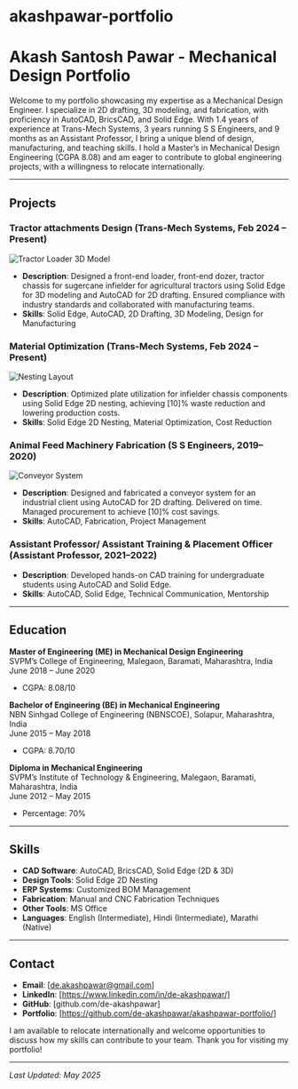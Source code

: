 # akashpawar-portfolio

# Akash Santosh Pawar - Mechanical Design Portfolio

Welcome to my portfolio showcasing my expertise as a Mechanical Design Engineer. I specialize in 2D drafting, 3D modeling, and fabrication, with proficiency in AutoCAD, BricsCAD, and Solid Edge. With 1.4 years of experience at Trans-Mech Systems, 3 years running S S Engineers, and 9 months as an Assistant Professor, I bring a unique blend of design, manufacturing, and teaching skills. I hold a Master’s in Mechanical Design Engineering (CGPA 8.08) and am eager to contribute to global engineering projects, with a willingness to relocate internationally.

---

## Projects

### Tractor attachments Design (Trans-Mech Systems, Feb 2024 – Present)
![Tractor Loader 3D Model](images/loader_3d_model.png)
- **Description**: Designed a front-end loader, front-end dozer, tractor chassis for sugercane infielder for agricultural tractors using Solid Edge for 3D modeling and AutoCAD for 2D drafting. Ensured compliance with industry standards and collaborated with manufacturing teams.
- **Skills**: Solid Edge, AutoCAD, 2D Drafting, 3D Modeling, Design for Manufacturing

### Material Optimization (Trans-Mech Systems, Feb 2024 – Present)
![Nesting Layout](images/nesting_layout.png)
- **Description**: Optimized plate utilization for infielder chassis components using Solid Edge 2D nesting, achieving [10]% waste reduction and lowering production costs.
- **Skills**: Solid Edge 2D Nesting, Material Optimization, Cost Reduction

### Animal Feed Machinery Fabrication (S S Engineers, 2019–2020)
![Conveyor System](images/conveyor_photo.jpg)
- **Description**: Designed and fabricated a conveyor system for an industrial client using AutoCAD for 2D drafting. Delivered on time. Managed procurement to achieve [10]% cost savings.
- **Skills**: AutoCAD, Fabrication, Project Management

### Assistant Professor/ Assistant Training & Placement Officer (Assistant Professor, 2021–2022)
- **Description**: Developed hands-on CAD training for undergraduate students using AutoCAD and Solid Edge.
- **Skills**: AutoCAD, Solid Edge, Technical Communication, Mentorship

---

## Education

**Master of Engineering (ME) in Mechanical Design Engineering**  
SVPM’s College of Engineering, Malegaon, Baramati, Maharashtra, India  
June 2018 – June 2020  
- CGPA: 8.08/10  

**Bachelor of Engineering (BE) in Mechanical Engineering**  
NBN Sinhgad College of Engineering (NBNSCOE), Solapur, Maharashtra, India  
June 2015 – May 2018  
- CGPA: 8.70/10  

**Diploma in Mechanical Engineering**  
SVPM’s Institute of Technology & Engineering, Malegaon, Baramati, Maharashtra, India  
June 2012 – May 2015  
- Percentage: 70%  

---

## Skills
- **CAD Software**: AutoCAD, BricsCAD, Solid Edge (2D & 3D)
- **Design Tools**: Solid Edge 2D Nesting
- **ERP Systems**: Customized BOM Management
- **Fabrication**: Manual and CNC Fabrication Techniques
- **Other Tools**: MS Office
- **Languages**: English (Intermediate), Hindi (Intermediate), Marathi (Native)

---

## Contact
- **Email**: [de.akashpawar@gmail.com]
- **LinkedIn**: [https://www.linkedin.com/in/de-akashpawar/]
- **GitHub**: [github.com/de-akashpawar]
- **Portfolio**: [https://github.com/de-akashpawar/akashpawar-portfolio/]

I am available to relocate internationally and welcome opportunities to discuss how my skills can contribute to your team. Thank you for visiting my portfolio!

---

*Last Updated: May 2025*
